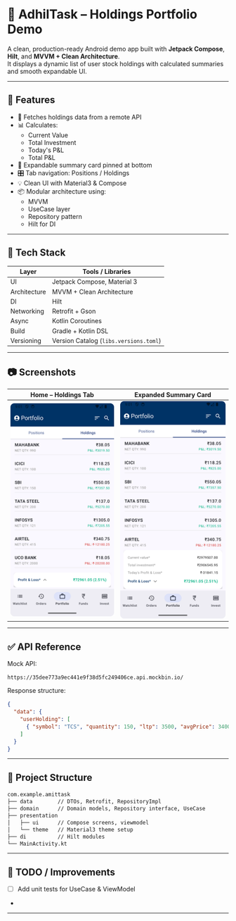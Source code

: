 # 📱 AdhilTask – Holdings Portfolio Demo

A clean, production-ready Android demo app built with **Jetpack Compose**, **Hilt**, and **MVVM + Clean Architecture**.  
It displays a dynamic list of user stock holdings with calculated summaries and smooth expandable UI.

---

## 🧩 Features

- 🔄 Fetches holdings data from a remote API
- 📊 Calculates:
  - Current Value
  - Total Investment
  - Today's P&L
  - Total P&L
- 📌 Expandable summary card pinned at bottom
- 🎛️ Tab navigation: Positions / Holdings
- 💡 Clean UI with Material3 & Compose
- 📦 Modular architecture using:
  - MVVM
  - UseCase layer
  - Repository pattern
  - Hilt for DI

---

## 🧱 Tech Stack

| Layer          | Tools / Libraries                        |
|----------------|------------------------------------------|
| UI             | Jetpack Compose, Material 3              |
| Architecture   | MVVM + Clean Architecture                |
| DI             | Hilt                                     |
| Networking     | Retrofit + Gson                          |
| Async          | Kotlin Coroutines                        |
| Build          | Gradle + Kotlin DSL                      |
| Versioning     | Version Catalog (`libs.versions.toml`)   |

---

## 📷 Screenshots

| Home – Holdings Tab      | Expanded Summary Card    |
|--------------------------|--------------------------|
| ![](screenshots/ss1.png) | ![](screenshots/ss2.png) |


---

## ✅ API Reference

Mock API:
```
https://35dee773a9ec441e9f38d5fc249406ce.api.mockbin.io/
```

Response structure:
```json
{
  "data": {
    "userHolding": [
      { "symbol": "TCS", "quantity": 150, "ltp": 3500, "avgPrice": 3400, "close": 3300 }
    ]
  }
}
```

---

## 📁 Project Structure

```
com.example.amittask
├── data        // DTOs, Retrofit, RepositoryImpl
├── domain      // Domain models, Repository interface, UseCase
├── presentation
│   ├── ui      // Compose screens, viewmodel
│   └── theme   // Material3 theme setup
├── di          // Hilt modules
└── MainActivity.kt
```

---

## 🧪 TODO / Improvements

- [ ] Add unit tests for UseCase & ViewModel
- 
---